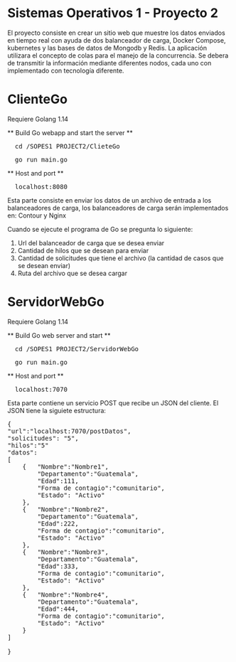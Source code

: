 # Sistemas Operativos 1 - Proyecto 2
El proyecto consiste en crear un sitio web que muestre los datos enviados en tiempo real con ayuda de dos balanceador de carga, Docker Compose, kubernetes y las bases de datos de Mongodb y Redis.
La aplicación utilizara el concepto de colas para el manejo de la concurrencia. Se debera de transmitir la información mediante diferentes nodos, cada uno con implementado con tecnología diferente.

# ClienteGo

Requiere Golang 1.14  

** Build Go webapp and start the server  **
<pre>  cd /SOPES1_PROJECT2/ClieteGo</pre>     
<pre>  go run main.go </pre>  

** Host and port  **
<pre>  localhost:8080</pre> 


Esta parte consiste en enviar los datos de un archivo de entrada a los balanceadores de carga, los balanceadores de carga serán
implementados en: Contour y Nginx

Cuando se ejecute el programa de Go se pregunta lo siguiente:
1) Url del balanceador de carga que se desea enviar
2) Cantidad de hilos que se desean para enviar
3) Cantidad de solicitudes que tiene el archivo (la cantidad de casos que se desean enviar)
4) Ruta del archivo que se desea cargar


# ServidorWebGo

Requiere Golang 1.14  

** Build Go web server and start **
<pre>  cd /SOPES1_PROJECT2/ServidorWebGo </pre>     
<pre>  go run main.go </pre>  

** Host and port **  
<pre>  localhost:7070</pre>  

Esta parte contiene un servicio POST que recibe un JSON del cliente. El JSON tiene la siguiete estructura: 

<pre>
{	
"url":"localhost:7070/postDatos",
"solicitudes": "5",
"hilos":"5"
"datos":
[
	{	"Nombre":"Nombre1",
		"Departamento":"Guatemala",
		"Edad":111,
		"Forma de contagio":"comunitario",
		"Estado": "Activo"
	},
	{	"Nombre":"Nombre2",
		"Departamento":"Guatemala",
		"Edad":222,
		"Forma de contagio":"comunitario",
		"Estado": "Activo"
	},
	{	"Nombre":"Nombre3",
		"Departamento":"Guatemala",
		"Edad":333,
		"Forma de contagio":"comunitario",
		"Estado": "Activo"
	},
	{	"Nombre":"Nombre4",
		"Departamento":"Guatemala",
		"Edad":444,
		"Forma de contagio":"comunitario",
		"Estado": "Activo"
	}
]

}

</pre>

